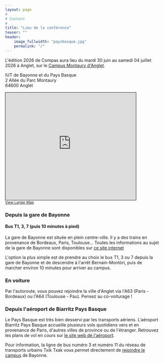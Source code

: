 ```yaml
---
layout: page
#
# Content
#
title: "Lieu de la conférence"
teaser: ""
header:
    image_fullwidth: "paysbasque.jpg"
    permalink: "/"
---
```



L'édition 2026 de Compas aura lieu du mardi 30 juin au samedi 04 juillet
2026 à Anglet, sur le [Campus Montaury d'Anglet](https://organisation.univ-pau.fr/fr/decouvrir-l-uppa/les-campus/campus-d-anglet.html).

IUT de Bayonne et du Pays Basque<br>
2 Allée du Parc Montaury<br>
64600 Anglet <br>

<iframe width="425" height="350" src="https://www.openstreetmap.org/export/embed.html?bbox=-1.5115588903427126%2C43.47644917979711%2C-1.506301760673523%2C43.47892101205069&amp;layer=mapnik&amp;marker=43.477685108563605%2C-1.5089303255081177" style="border: 1px solid black"></iframe><br/><small><a href="https://www.openstreetmap.org/?mlat=43.477685&amp;mlon=-1.508930#map=19/43.477685/-1.508930">View Larger Map</a></small>

<!-- Voir détails: [OpenStreetMap](  https://www.openstreetmap.org/?mlat=44.844978&amp;mlon=-0.557524#map=19/44.844978/-0.557524) / [Google Maps](https://maps.app.goo.gl/2g4kc4Bubz1oJgDs8) -->
<!-- {: style="text-align: center;"} -->

<!-- #### Maintenance de la ligne A -->

<!-- **Attention** : une **maintenance** de la ligne **A** est prévue pendant -->
<!-- la durée de la conférence au niveau du [Pont de -->
<!-- Pierre](https://www.infotbm.com/sites/default/files/medias/images/GD_PLAN_TRAM_2023_HD_0.jpg) -->
<!-- reliant le coeur du centre ville de Bordeaux (rive gauche) à la rive -->
<!-- droite où se situe la conférence. Cela correspond à la partie entre -->
<!-- les arrêts consécutifs *Porte de Bourgogne* (rive gauche) et -->
<!-- *Stalingrad* (rive droite). -->

<!-- Un *bus relais* est prévu. -->


### Depuis la gare de Bayonne

#### Bus T1, 3, 7 (puis 10 minutes à pied)

La gare de Bayonne est située en plein centre-ville. Il y a des trains en provenance de Bordeaux, Paris, Toulouse... Toutes les informations au sujet de la gare de Bayonne sont disponibles sur [ce site internet](https://www.garesetconnexions.sncf/fr/gares-services/bayonne)

L'option la plus simple est de prendre au choix le bus T1, 3 ou 7 depuis la gare de Bayonne et de descendre à l'arrêt Bernain-Montòri, puis de marcher environ 10 minutes pour arriver au campus.

### En voiture

Par l'autoroute, vous pouvez rejoindre la ville d'Anglet via l'A63 (Paris - Bordeaux) ou l'A64 (Toulouse - Pau). Pensez au co-voiturage !

### Depuis l'aéroport de Biarritz Pays Basque
Le Pays Basque est très bien desservi par les transports aériens. L’aéroport Biarritz Pays Basque accueille plusieurs vols quotidiens vers et en provenance de Paris, d'autres villes de province ou de l'étranger. Retrouvez les plans de vol en cours sur [le site web de l'aéroport](https://www.biarritz.aeroport.fr).

Pour information, la ligne de bus numéro 3 et numéro 11 du réseau de transports urbains Txik Txak vous permet directement de [rejoindre le campus](https://biarritz.aeroport.fr/fr/parking-transport/bus/) de Bayonne. 

<!-- ### Quelques hébergements possibles (à titre indicatif) -->
